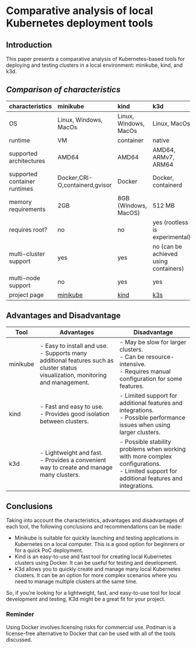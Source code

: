 # Comparative analysis of local Kubernetes deployment tools

## Introduction
This paper presents a comparative analysis of Kubernetes-based tools for deploying and testing clusters in a local environment: minikube, kind, and k3d.

## *Comparison of characteristics*

| characteristics  | minikube | kind  | k3d |
|:----------------- |:----------|:-------|:-----|
| OS | Linux, Windows, MacOs|Linux, Windows, MacOs| Linux,  MacOs |
| runtime | VM | container | native |
| supported architectures| AMD64 | AMD64 | AMD64, ARMv7, ARM64|
| supported container runtimes | Docker,CRI-O,containerd,gvisor | Docker | Docker, containerd |
| memory requirements |	2GB | 8GB (Windows, MacOS) | 512 MB |
| requires root? | no | no | yes (rootless is experimental) |
| multi-cluster support | yes | yes | no (can be achieved using containers) |
| multi-node support |no | yes | yes |
 project page | [minikube](https://minikube.sigs.k8s.io/docs/) | [kind](https://kind.sigs.k8s.io/) | [k3s](https://k3d.io/v5.7.3/) |

## Advantages and Disadvantage

| Tool  | Advantages | Disadvantage | 
|-------|------------|---------------|
| minikube |- Easy to install and use.<br> - Supports many additional features such as cluster status visualization, monitoring and management.|- May be slow for larger clusters.<br> - Can be resource-intensive.<br> - Requires manual configuration for some features.|
| kind |- Fast and easy to use.<br> - Provides good isolation between clusters. |- Limited support for additional features and integrations.<br> -  Possible performance issues when using larger clusters.|
| k3d  |- Lightweight and fast.<br> -  Provides a convenient way to create and manage many clusters.| - Possible stability problems when working with more complex configurations.<br> -  Limited support for additional features and integrations.|

## Conclusions

Taking into account the characteristics, advantages and disadvantages of each tool, the following conclusions and recommendations can be made:

 - Minikube is suitable for quickly launching and testing applications in Kubernetes on a local computer. This is a good option for beginners or for a quick PoC deployment.
  - Kind is an easy-to-use and fast tool for creating local Kubernetes clusters using Docker. It can be useful for testing and development.
  - K3d allows you to quickly create and manage many local Kubernetes clusters. It can be an option for more complex scenarios where you need to manage multiple clusters at the same time.

So, if you're looking for a lightweight, fast, and easy-to-use tool for local development and testing, K3d might be a great fit for your project.

### Reminder
Using Docker involves licensing risks for commercial use. Podman is a license-free alternative to Docker that can be used with all of the tools discussed.